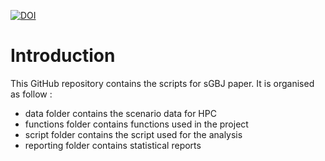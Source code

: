 [![DOI](https://zenodo.org/badge/DOI/10.5281/zenodo.15196374.svg)](https://doi.org/10.5281/zenodo.15196374)

# Introduction

This GitHub repository contains the scripts for sGBJ paper. It is organised as follow :

- data folder contains the scenario data for HPC
- functions folder contains functions used in the project
- script folder contains the script used for the analysis
- reporting folder contains statistical reports
